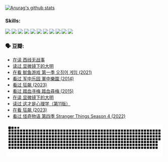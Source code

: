 
[![Anurag's github stats](https://github-readme-stats.vercel.app/api?username=w940853815)](https://github.com/anuraghazra/github-readme-stats)

### Skills:

<code><img height="32" src="https://cdn.jsdelivr.net/npm/simple-icons@v5/icons/python.svg"></code>
<code><img height="32" src="https://cdn.jsdelivr.net/npm/simple-icons@v5/icons/javascript.svg"></code>
<code><img height="32" src="https://cdn.jsdelivr.net/npm/simple-icons@v5/icons/django.svg"></code>
<code><img height="32" src="https://cdn.jsdelivr.net/npm/simple-icons@v5/icons/flask.svg"></code>
<code><img height="32" src="https://cdn.jsdelivr.net/npm/simple-icons@v5/icons/vuetify.svg"></code>
<code><img height="32" src="https://cdn.jsdelivr.net/npm/simple-icons@v5/icons/git.svg"></code>
<code><img height="32" src="https://cdn.jsdelivr.net/npm/simple-icons@v5/icons/docker.svg"></code>
<code><img height="32" src="https://cdn.jsdelivr.net/npm/simple-icons@v5/icons/postgresql.svg"></code>
<code><img height="32" src="https://cdn.jsdelivr.net/npm/simple-icons@v5/icons/elasticsearch.svg"></code>
<code><img height="32" src="https://cdn.jsdelivr.net/npm/simple-icons@v5/icons/macos.svg"></code>
<code><img height="32" src="https://cdn.jsdelivr.net/npm/simple-icons@v5/icons/linux.svg"></code>

### 🗣 豆瓣:

<!-- DOUBAN-ACTIVITIES:START -->
- [在读 西线无战事](https://www.douban.com/people/136069238/status/4152732008/?_i=77103940)
- [读过 显微镜下的大明](https://www.douban.com/people/136069238/status/4151770126/?_i=77103941)
- [在看 鱿鱼游戏 第一季 오징어 게임‎ (2021)](https://www.douban.com/people/136069238/status/4150463590/?_i=77103941)
- [看过 军中乐园 軍中樂園‎ (2014)](https://www.douban.com/people/136069238/status/4150454414/?_i=77103941)
- [看过 狂飙‎ (2023)](https://www.douban.com/people/136069238/status/4149900774/?_i=77103941)
- [看过 踏血寻梅 踏血尋梅‎ (2015)](https://www.douban.com/people/136069238/status/4143953316/?_i=77103941)
- [在读 显微镜下的大明](https://www.douban.com/people/136069238/status/4141443873/?_i=77103941)
- [读过 这才是心理学（第11版）](https://www.douban.com/people/136069238/status/4141443837/?_i=77103941)
- [在看 狂飙‎ (2023)](https://www.douban.com/people/136069238/status/4138126519/?_i=77103941)
- [看过 怪奇物语 第四季 Stranger Things Season 4‎ (2022)](https://www.douban.com/people/136069238/status/4137317500/?_i=77103941)
<!-- DOUBAN-ACTIVITIES:END -->


![Snake animation](https://raw.githubusercontent.com/w940853815/w940853815/output/github-contribution-grid-snake.svg)

<!--
**w940853815/w940853815** is a ✨ _special_ ✨ repository because its `README.md` (this file) appears on your GitHub profile.

Here are some ideas to get you started:

- 🔭 I’m currently working on ...
- 🌱 I’m currently learning ...
- 👯 I’m looking to collaborate on ...
- 🤔 I’m looking for help with ...
- 💬 Ask me about ...
- 📫 How to reach me: ...
- 😄 Pronouns: ...
- ⚡ Fun fact: ...
-->
